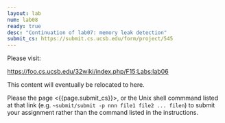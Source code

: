 ```yaml
---
layout: lab
num: lab08
ready: true
desc: "Continuation of lab07: memory leak detection"
submit_cs: https://submit.cs.ucsb.edu/form/project/545
---
```


Please visit:

<https://foo.cs.ucsb.edu/32wiki/index.php/F15:Labs:lab06>

This content will eventually be relocated to here.

Please the page <{{page.submit_cs}}>, or the Unix shell commmand listed at that
link (e.g. `~submit/submit -p nnn file1 file2 ... filen`) to
submit your assignment rather than the command listed in the instructions. 
